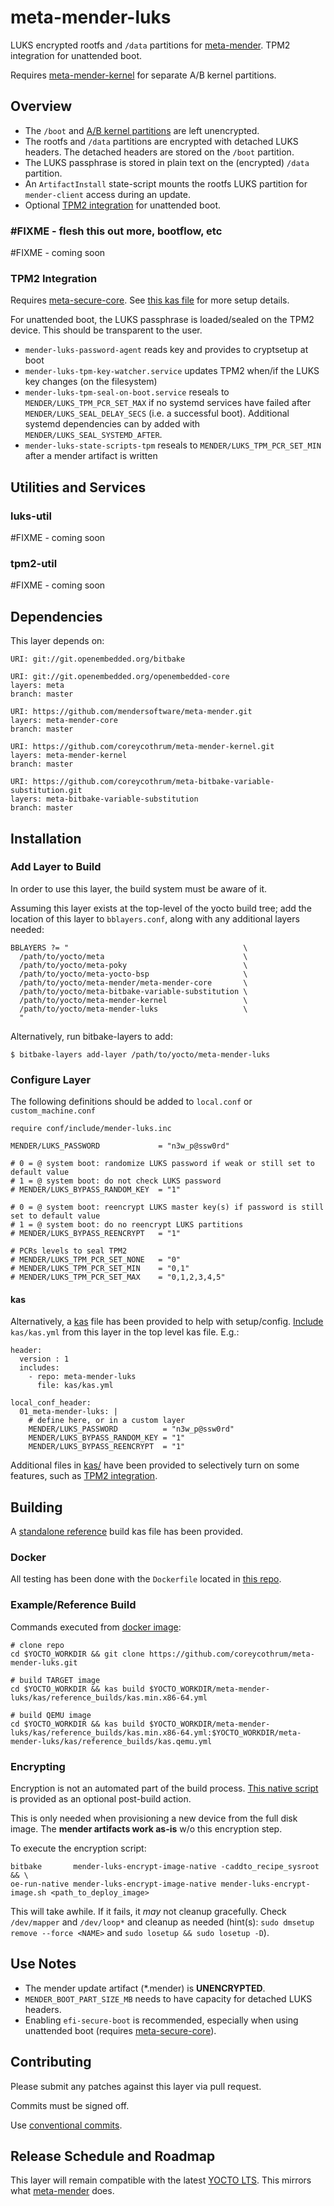 # meta-mender-luks
LUKS encrypted rootfs and ``/data`` partitions for [meta-mender](https://github.com/mendersoftware/meta-mender). TPM2 integration for unattended boot.

Requires [meta-mender-kernel](https://github.com/coreycothrum/meta-mender-kernel) for separate A/B kernel partitions.

## Overview
* The ``/boot`` and [A/B kernel partitions](https://github.com/coreycothrum/meta-mender-kernel) are left unencrypted.
* The rootfs and ``/data`` partitions are encrypted with detached LUKS headers. The detached headers are stored on the ``/boot`` partition.
* The LUKS passphrase is stored in plain text on the (encrypted) ``/data`` partition.
* An ``ArtifactInstall`` state-script mounts the rootfs LUKS partition for ``mender-client`` access during an update.
* Optional [TPM2 integration](#tpm2-integration) for unattended boot.

### #FIXME - flesh this out more, bootflow, etc
\#FIXME - coming soon

### TPM2 Integration
Requires [meta-secure-core](https://github.com/jiazhang0/meta-secure-core). See [this kas file](kas/kas.tpm2.yml) for more setup details.

For unattended boot, the LUKS passphrase is loaded/sealed on the TPM2 device. This should be transparent to the user.
* ``mender-luks-password-agent`` reads key and provides to cryptsetup at boot
* ``mender-luks-tpm-key-watcher.service`` updates TPM2 when/if the LUKS key changes (on the filesystem)
* ``mender-luks-tpm-seal-on-boot.service`` reseals to ``MENDER/LUKS_TPM_PCR_SET_MAX`` if no systemd services have failed after ``MENDER/LUKS_SEAL_DELAY_SECS`` (i.e. a successful boot).
  Additional systemd dependencies can by added with ```MENDER/LUKS_SEAL_SYSTEMD_AFTER```.
* ``mender-luks-state-scripts-tpm`` reseals to ``MENDER/LUKS_TPM_PCR_SET_MIN`` after a mender artifact is written

## Utilities and Services
### luks-util
\#FIXME - coming soon

### tpm2-util
\#FIXME - coming soon

## Dependencies
This layer depends on:

    URI: git://git.openembedded.org/bitbake

    URI: git://git.openembedded.org/openembedded-core
    layers: meta
    branch: master

    URI: https://github.com/mendersoftware/meta-mender.git
    layers: meta-mender-core
    branch: master

    URI: https://github.com/coreycothrum/meta-mender-kernel.git
    layers: meta-mender-kernel
    branch: master

    URI: https://github.com/coreycothrum/meta-bitbake-variable-substitution.git
    layers: meta-bitbake-variable-substitution
    branch: master

## Installation
### Add Layer to Build
In order to use this layer, the build system must be aware of it.

Assuming this layer exists at the top-level of the yocto build tree; add the location of this layer to ``bblayers.conf``, along with any additional layers needed:

    BBLAYERS ?= "                                       \
      /path/to/yocto/meta                               \
      /path/to/yocto/meta-poky                          \
      /path/to/yocto/meta-yocto-bsp                     \
      /path/to/yocto/meta-mender/meta-mender-core       \
      /path/to/yocto/meta-bitbake-variable-substitution \
      /path/to/yocto/meta-mender-kernel                 \
      /path/to/yocto/meta-mender-luks                   \
      "

Alternatively, run bitbake-layers to add:

    $ bitbake-layers add-layer /path/to/yocto/meta-mender-luks

### Configure Layer
The following definitions should be added to ``local.conf`` or ``custom_machine.conf``

    require conf/include/mender-luks.inc

    MENDER/LUKS_PASSWORD             = "n3w_p@ssw0rd"

    # 0 = @ system boot: randomize LUKS password if weak or still set to default value
    # 1 = @ system boot: do not check LUKS password
    # MENDER/LUKS_BYPASS_RANDOM_KEY  = "1"

    # 0 = @ system boot: reencrypt LUKS master key(s) if password is still set to default value
    # 1 = @ system boot: do no reencrypt LUKS partitions
    # MENDER/LUKS_BYPASS_REENCRYPT   = "1"

    # PCRs levels to seal TPM2
    # MENDER/LUKS_TPM_PCR_SET_NONE   = "0"
    # MENDER/LUKS_TPM_PCR_SET_MIN    = "0,1"
    # MENDER/LUKS_TPM_PCR_SET_MAX    = "0,1,2,3,4,5"

#### kas
Alternatively, a [kas](https://github.com/siemens/kas) file has been provided to help with setup/config. [Include](https://kas.readthedocs.io/en/latest/userguide.html#including-configuration-files-from-other-repos) `kas/kas.yml` from this layer in the top level kas file. E.g.:

    header:
      version : 1
      includes:
        - repo: meta-mender-luks
          file: kas/kas.yml

    local_conf_header:
      01_meta-mender-luks: |
        # define here, or in a custom layer
        MENDER/LUKS_PASSWORD          = "n3w_p@ssw0rd"
        MENDER/LUKS_BYPASS_RANDOM_KEY = "1"
        MENDER/LUKS_BYPASS_REENCRYPT  = "1"

Additional files in [kas/](kas/) have been provided to selectively turn on some features, such as [TPM2 integration](#tpm2-integration).

## Building
A [standalone reference](kas/reference_builds/kas.min.x86-64.yml) build kas file has been provided.

### Docker
All testing has been done with the `Dockerfile` located in [this repo](https://github.com/coreycothrum/yocto-builder-docker).

### Example/Reference Build
Commands executed from [docker image](https://github.com/coreycothrum/meta-mender-luks#docker):

    # clone repo
    cd $YOCTO_WORKDIR && git clone https://github.com/coreycothrum/meta-mender-luks.git

    # build TARGET image
    cd $YOCTO_WORKDIR && kas build $YOCTO_WORKDIR/meta-mender-luks/kas/reference_builds/kas.min.x86-64.yml

    # build QEMU image
    cd $YOCTO_WORKDIR && kas build $YOCTO_WORKDIR/meta-mender-luks/kas/reference_builds/kas.min.x86-64.yml:$YOCTO_WORKDIR/meta-mender-luks/kas/reference_builds/kas.qemu.yml

### Encrypting
Encryption is not an automated part of the build process. [This native script](recipes-core/mender-luks-encrypt-image/files/mender-luks-encrypt-image.sh) is provided as an optional post-build action.

This is only needed when provisioning a new device from the full disk image. The **mender artifacts work as-is** w/o this encryption step.

To execute the encryption script:

    bitbake       mender-luks-encrypt-image-native -caddto_recipe_sysroot       && \
    oe-run-native mender-luks-encrypt-image-native mender-luks-encrypt-image.sh <path_to_deploy_image>

This will take awhile. If it fails, it *may* not cleanup gracefully. Check `/dev/mapper` and `/dev/loop*` and cleanup as needed
(hint(s): `sudo dmsetup remove --force <NAME>` and `sudo losetup && sudo losetup -D`).

## Use Notes
* The mender update artifact (\*.mender) is **UNENCRYPTED**.
* ``MENDER_BOOT_PART_SIZE_MB`` needs to have capacity for detached LUKS headers.
* Enabling ``efi-secure-boot`` is recommended, especially when using unattended boot (requires [meta-secure-core](https://github.com/jiazhang0/meta-secure-core)).

## Contributing
Please submit any patches against this layer via pull request.

Commits must be signed off.

Use [conventional commits](https://www.conventionalcommits.org/).

## Release Schedule and Roadmap
This layer will remain compatible with the latest [YOCTO LTS](https://wiki.yoctoproject.org/wiki/Releases). This mirrors what [meta-mender](https://github.com/mendersoftware/meta-mender) does.
